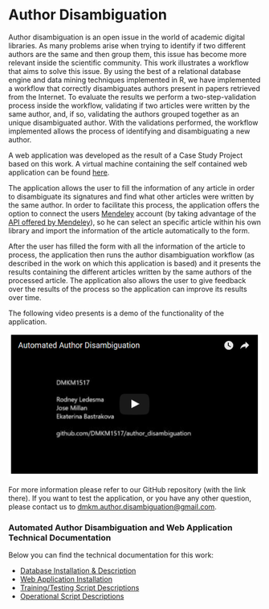 # Author Disambiguation

Author disambiguation is an open issue in the world of academic digital libraries. As many problems arise when trying to identify if two different authors are the same and then group them, this issue has become more relevant inside the scientific community. This work illustrates a workflow that aims to solve this issue. By using the best of a relational database engine and data mining techniques implemented in R, we have implemented a workflow that correctly disambiguates authors present in papers retrieved from the Internet. To evaluate the results we perform a two-step-validation process inside the workflow, validating if two articles were written by the same author, and, if so, validating the authors grouped together as an unique disambiguated author. With the validations performed, the workflow implemented allows the process of identifying and disambiguating a new author.

<!--- The article ​**Ekaterina Bastrakova, Rodney Ledesma, & Jose Millan. (2016). Author Disambiguation. University Lumiere Lyon 2**​ can be found [here](Documents/AuthorDisambiguation_Bastrakova-Ledesma_Millan.pdf) -->

A web application was developed as the result of a Case Study Project based on this work. A virtual machine containing the self contained web application can be found [here](https://drive.google.com/open?id=0B6KTAg5PeVuiQ0xhaGtRTFhnd2M).

The application allows the user to fill the information of any article in order to disambiguate its signatures and find what other articles were written by the same author. In order to facilitate this process, the application offers the option to connect the users [Mendeley](http://mendeley.com/) account (by taking advantage of the [API offered by Mendeley](http://dev.mendeley.com/)), so he can select an specific article within his own library and import the information of the article automatically to the form.

After the user has filled the form with all the information of the article to process, the application then runs the author disambiguation workflow (as described in the work on which this application is based) and it presents the results containing the different articles written by the same authors of the processed article. The application also allows the user to give feedback over the results of the process so the application can improve its results over time.

The following video presents is a demo of the functionality of the application.

[![Automated Author Disambiguation](video_thumbnail.PNG)](https://youtu.be/DnTLwGgfwsg "Automated Author Disambiguation")

For more information please refer to our GitHub repository (with the link there). If you want to test the application, or you have any other question, please contact us to [dmkm.author.disambiguation@gmail.com](dmkm.author.disambiguation@gmail.com).

### Automated Author Disambiguation and Web Application Technical Documentation
Below you can find the technical documentation for this work:

 - [Database Installation & Description](db.md)
 - [Web Application Installation](ui.md)
 - [Training/Testing Script Descriptions](tt_scripts.md)
 - [Operational Script Descriptions](op_scripts.md)
